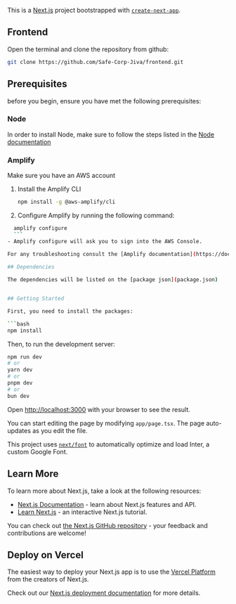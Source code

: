 This is a [Next.js](https://nextjs.org/) project bootstrapped with [`create-next-app`](https://github.com/vercel/next.js/tree/canary/packages/create-next-app).

## Frontend

Open the terminal and clone the repository from github:

```bash
git clone https://github.com/Safe-Corp-Jiva/frontend.git
```

## Prerequisites 

before you begin, ensure you have met the following prerequisites: 

### Node

In order to install Node, make sure to follow the steps listed in the [Node documentation](https://nodejs.org/en/download/package-manager)

### Amplify

Make sure you have an AWS account

1. Install the Amplify CLI
    ```bash
    npm install -g @aws-amplify/cli
    ```
2. Configure Amplify by running the following command:
  ```bash
    amplify configure
    ```
  - Amplify configure will ask you to sign into the AWS Console.
   
For any troubleshooting consult the [Amplify documentation](https://docs.amplify.aws/gen1/javascript/tools/cli/start/set-up-cli/) 

## Dependencies

The dependencies will be listed on the [package json](package.json)


## Getting Started

First, you need to install the packages:

```bash
npm install
```

Then, to run the development server:

```bash
npm run dev
# or
yarn dev
# or
pnpm dev
# or
bun dev
```

Open [http://localhost:3000](http://localhost:3000) with your browser to see the result.

You can start editing the page by modifying `app/page.tsx`. The page auto-updates as you edit the file.

This project uses [`next/font`](https://nextjs.org/docs/basic-features/font-optimization) to automatically optimize and load Inter, a custom Google Font.

## Learn More

To learn more about Next.js, take a look at the following resources:

- [Next.js Documentation](https://nextjs.org/docs) - learn about Next.js features and API.
- [Learn Next.js](https://nextjs.org/learn) - an interactive Next.js tutorial.

You can check out [the Next.js GitHub repository](https://github.com/vercel/next.js/) - your feedback and contributions are welcome!

## Deploy on Vercel

The easiest way to deploy your Next.js app is to use the [Vercel Platform](https://vercel.com/new?utm_medium=default-template&filter=next.js&utm_source=create-next-app&utm_campaign=create-next-app-readme) from the creators of Next.js.

Check out our [Next.js deployment documentation](https://nextjs.org/docs/deployment) for more details.
